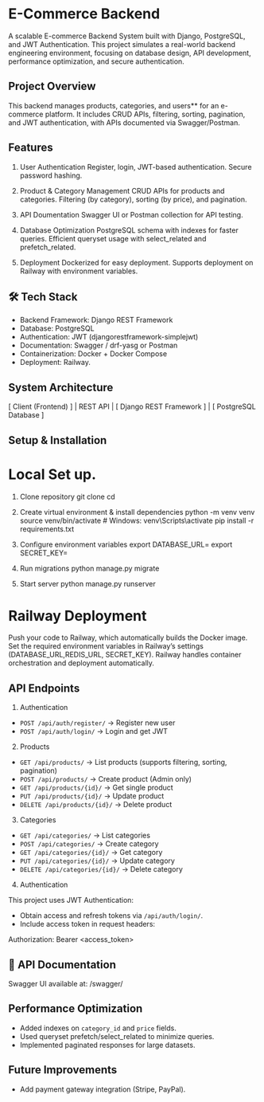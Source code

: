 # E-Commerce Backend
A scalable E-commerce Backend System built with Django, PostgreSQL, and JWT Authentication.
This project simulates a real-world backend engineering environment, focusing on database design, API development, performance optimization, and secure authentication.


## Project Overview
This backend manages products, categories, and users** for an e-commerce platform.
It includes CRUD APIs, filtering, sorting, pagination, and JWT authentication, with APIs documented via Swagger/Postman.


## Features
1. User Authentication
Register, login, JWT-based authentication.
Secure password hashing.

2. Product & Category Management
CRUD APIs for products and categories.
Filtering (by category), sorting (by price), and pagination.

3. API Doumentation
Swagger UI or Postman collection for API testing.

4. Database Optimization
PostgreSQL schema with indexes for faster queries.
Efficient queryset usage with select_related and prefetch_related.

5. Deployment
Dockerized for easy deployment.
Supports deployment on Railway with environment variables.


## 🛠 Tech Stack
* Backend Framework: Django REST Framework
* Database: PostgreSQL
* Authentication: JWT (djangorestframework-simplejwt)
* Documentation: Swagger / drf-yasg or Postman
* Containerization: Docker + Docker Compose
* Deployment: Railway.


## System Architecture
[ Client (Frontend) ]
        |
     REST API
        |
[ Django REST Framework ]
        |
[ PostgreSQL Database ]


## Setup & Installation

# Local Set up.
1. Clone repository
   git clone <repo-url>
   cd <project-folder>

2. Create virtual environment & install dependencies
    python -m venv venv
    source venv/bin/activate  # Windows: venv\Scripts\activate
    pip install -r requirements.txt

3. Configure environment variables
    export DATABASE_URL=<your-database-url>
    export SECRET_KEY=<your-secret-key>

4. Run migrations
    python manage.py migrate

5. Start server
    python manage.py runserver


# Railway Deployment
Push your code to Railway, which automatically builds the Docker image.
Set the required environment variables in Railway’s settings (DATABASE_URL,REDIS_URL, SECRET_KEY).
Railway handles container orchestration and deployment automatically.


## API Endpoints
1.  Authentication
* `POST /api/auth/register/` → Register new user
* `POST /api/auth/login/` → Login and get JWT

2. Products
* `GET /api/products/` → List products (supports filtering, sorting, pagination)
* `POST /api/products/` → Create product (Admin only)
* `GET /api/products/{id}/` → Get single product
* `PUT /api/products/{id}/` → Update product
* `DELETE /api/products/{id}/` → Delete product

3. Categories

* `GET /api/categories/` → List categories
* `POST /api/categories/` → Create category
* `GET /api/categories/{id}/` → Get category
* `PUT /api/categories/{id}/` → Update category
* `DELETE /api/categories/{id}/` → Delete category

4. Authentication

This project uses JWT Authentication:

* Obtain access and refresh tokens via `/api/auth/login/`.
* Include access token in request headers:

Authorization: Bearer <access_token>


## 📑 API Documentation

Swagger UI available at:
/swagger/


## Performance Optimization

* Added indexes on `category_id` and `price` fields.
* Used queryset prefetch/select_related to minimize queries.
* Implemented paginated responses for large datasets.


## Future Improvements
* Add payment gateway integration (Stripe, PayPal).
